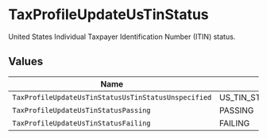 # TaxProfileUpdateUsTinStatus

United States Individual Taxpayer Identification Number (ITIN) status.


## Values

| Name                                                | Value                                               |
| --------------------------------------------------- | --------------------------------------------------- |
| `TaxProfileUpdateUsTinStatusUsTinStatusUnspecified` | US_TIN_STATUS_UNSPECIFIED                           |
| `TaxProfileUpdateUsTinStatusPassing`                | PASSING                                             |
| `TaxProfileUpdateUsTinStatusFailing`                | FAILING                                             |